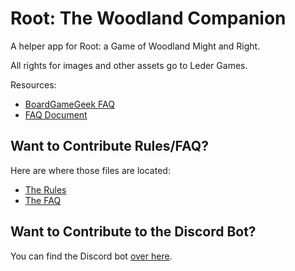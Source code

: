 # Root: The Woodland Companion

A helper app for Root: a Game of Woodland Might and Right.

All rights for images and other assets go to Leder Games.

Resources:
- [BoardGameGeek FAQ](https://boardgamegeek.com/thread/2038847/official-faq-and-guide-reading-rules)
- [FAQ Document](https://docs.google.com/document/d/1usz2D3BCurx2nKEOtDseCwNaFL7vOArvGHdrIt_KPio/edit)

## Want to Contribute Rules/FAQ?

Here are where those files are located:

* [The Rules](https://github.com/seiyria/root/blob/master/src/assets/rules.yml)
* [The FAQ](https://github.com/seiyria/root/blob/master/src/assets/faq.yml)

## Want to Contribute to the Discord Bot?

You can find the Discord bot [over here](https://github.com/seiyria/rootbot).
